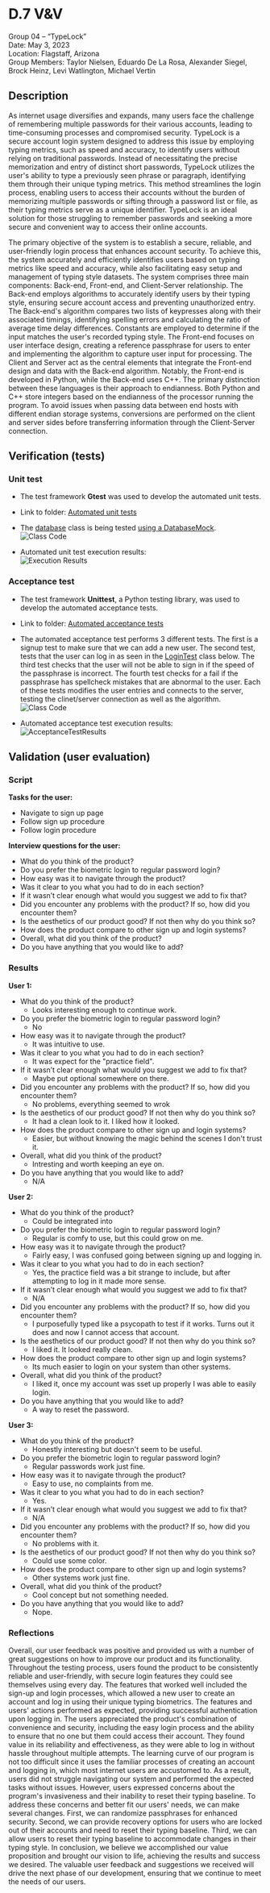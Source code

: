 # D.7 V&V

Group 04 – “TypeLock”\
Date: May 3, 2023\
Location: Flagstaff, Arizona\
Group Members: Taylor Nielsen, Eduardo De La Rosa, Alexander Siegel, Brock Heinz, Levi Watlington, Michael Vertin

## Description

As internet usage diversifies and expands, many users face the challenge of remembering multiple passwords for their various accounts, leading to time-consuming processes and compromised security. TypeLock is a secure account login system designed to address this issue by employing typing metrics, such as speed and accuracy, to identify users without relying on traditional passwords. Instead of necessitating the precise memorization and entry of distinct short passwords, TypeLock utilizes the user's ability to type a previously seen phrase or paragraph, identifying them through their unique typing metrics. This method streamlines the login process, enabling users to access their accounts without the burden of memorizing multiple passwords or sifting through a password list or file, as their typing metrics serve as a unique identifier. TypeLock is an ideal solution for those struggling to remember passwords and seeking a more secure and convenient way to access their online accounts.

The primary objective of the system is to establish a secure, reliable, and user-friendly login process that enhances account security. To achieve this, the system accurately and efficiently identifies users based on typing metrics like speed and accuracy, while also facilitating easy setup and management of typing style datasets. The system comprises three main components: Back-end, Front-end, and Client-Server relationship. The Back-end employs algorithms to accurately identify users by their typing style, ensuring secure account access and preventing unauthorized entry. The Back-end's algorithm compares two lists of keypresses along with their associated timings, identifying spelling errors and calculating the ratio of average time delay differences. Constants are employed to determine if the input matches the user's recorded typing style. The Front-end focuses on user interface design, creating a reference passphrase for users to enter and implementing the algorithm to capture user input for processing. The Client and Server act as the central elements that integrate the Front-end design and data with the Back-end algorithm. Notably, the Front-end is developed in Python, while the Back-end uses C++. The primary distinction between these languages is their approach to endianness. Both Python and C++ store integers based on the endianness of the processor running the program. To avoid issues when passing data between end hosts with different endian storage systems, conversions are performed on the client and server sides before transferring information through the Client-Server connection.

## Verification (tests)

### Unit test

- The test framework **Gtest** was used to develop the automated unit tests.

- Link to folder: [Automated unit tests](https://github.com/Gus-Siegel/ProjectPassword/tree/main/Current_Release/BackEndServer)

- The [database](https://github.com/Gus-Siegel/ProjectPassword/blob/main/Current_Release/BackEndServer/mockTestWithServer.cpp) class is being tested [using a DatabaseMock](https://github.com/Gus-Siegel/ProjectPassword/blob/main/Current_Release/BackEndServer/mockTestWithServer.cpp).\
![Class Code](https://cdn.discordapp.com/attachments/856622349516144665/1103493888615923752/image.png)

- Automated unit test execution results:\
![Execution Results](https://cdn.discordapp.com/attachments/856622349516144665/1103494402497859644/image.png)

### Acceptance test

- The test framework **Unittest**, a Python testing library, was used to develop the automated acceptance tests.

- Link to folder: [Automated acceptance tests](https://github.com/Gus-Siegel/ProjectPassword/tree/main/Current_Release/FrontEndClient)

- The automated acceptance test performs 3 different tests. The first is a signup test to make sure that we can add a new user. The second test, tests that the user can log in as seen in the [LoginTest](https://github.com/Gus-Siegel/ProjectPassword/blob/main/Current_Release/FrontEndClient/acceptanceTestTypelock) class below. The third test checks that the user will not be able to sign in if the speed of the passphrase is incorrect. The fourth test checks for a fail if the passphrase has spellcheck mistakes that are abnormal to the user. Each of these tests modifies the user entries and connects to the server, testing the clinet/server connection as well as the algorithm.\
![Class Code](https://cdn.discordapp.com/attachments/1103515433862172673/1103517277489483816/acceptanceTestExample.jpg)

- Automated acceptance test execution results:\
![AcceptanceTestResults](https://github.com/Gus-Siegel/ProjectPassword/blob/main/Deliverables/Submitted/AcceptanceTest.png)

## Validation (user evaluation)

### Script

**Tasks for the user:**

- Navigate to sign up page
- Follow sign up procedure
- Follow login procedure

**Interview questions for the user:**

- What do you think of the product?
- Do you prefer the biometric login to regular password login?
- How easy was it to navigate through the product?
- Was it clear to you what you had to do in each section?
- If it wasn’t clear enough what would you suggest we add to fix that?
- Did you encounter any problems with the product? If so, how did you encounter them?
- Is the aesthetics of our product good? If not then why do you think so?
- How does the product compare to other sign up and login systems?
- Overall, what did you think of the product?
- Do you have anything that you would like to add?

### Results

**User 1:**

- What do you think of the product?
  - Looks interesting enough to continue work.
- Do you prefer the biometric login to regular password login?
  - No
- How easy was it to navigate through the product?
  - It was intuitive to use. 
- Was it clear to you what you had to do in each section?
  - It was expect for the "practice field".
- If it wasn’t clear enough what would you suggest we add to fix that?
  - Maybe put optional somewhere on there.
- Did you encounter any problems with the product? If so, how did you encounter them?
  - No problems, everything seemed to wrok
- Is the aesthetics of our product good? If not then why do you think so?
  - It had a clean look to it. I liked how it looked.
- How does the product compare to other sign up and login systems?
  - Easier, but without knowing the magic behind the scenes I don't trust it.
- Overall, what did you think of the product?
  - Intresting and worth keeping an eye on.
- Do you have anything that you would like to add?
  - N/A

**User 2:**

- What do you think of the product?
  - Could be integrated into 
- Do you prefer the biometric login to regular password login?
  - Regular is comfy to use, but this could grow on me.
- How easy was it to navigate through the product?
  - Fairly easy, I was confused going between signing up and logging in.
- Was it clear to you what you had to do in each section?
  - Yes, the practice field was a bit strange to include, but after attempting to log in it made more sense.
- If it wasn’t clear enough what would you suggest we add to fix that?
  - N/A
- Did you encounter any problems with the product? If so, how did you encounter them?
  - I purposefully typed like a psycopath to test if it works. Turns out it does and now I cannot access that account.
- Is the aesthetics of our product good? If not then why do you think so?
  - I liked it. It looked really clean.
- How does the product compare to other sign up and login systems?
  - Its much easier to login on your system than other systems.
- Overall, what did you think of the product?
  - I liked it, once my account was sset up properly I was able to easily login.
- Do you have anything that you would like to add?
  - A way to reset the password. 

**User 3:**

- What do you think of the product?
  - Honestly interesting but doesn't seem to be useful.
- Do you prefer the biometric login to regular password login?
  - Regular passwords work just fine.
- How easy was it to navigate through the product?
  - Easy to use, no complaints from me.
- Was it clear to you what you had to do in each section?
  - Yes.
- If it wasn’t clear enough what would you suggest we add to fix that?
  - N/A
- Did you encounter any problems with the product? If so, how did you encounter them?
  - No problems with it.
- Is the aesthetics of our product good? If not then why do you think so?
  - Could use some color.
- How does the product compare to other sign up and login systems?
  - Other systems work just fine.
- Overall, what did you think of the product?
  - Cool concept but not something needed. 
- Do you have anything that you would like to add?
  - Nope.

### Reflections

Overall, our user feedback was positive and provided us with a number of great suggestions on how to improve our product and its functionality. Throughout the testing process, users found the product to be consistently reliable and user-friendly, with secure login features they could see themselves using every day. The features that worked well included the sign-up and login processes, which allowed a new user to create an account and log in using their unique typing biometrics. The features and users' actions performed as expected, providing successful authentication upon logging in. The users appreciated the product's combination of convenience and security, including the easy login process and the ability to ensure that no one but them could access their account. They found value in its reliability and effectiveness, as they were able to log in without hassle throughout multiple attempts. The learning curve of our program is not too difficult since it uses the familiar processes of creating an account and logging in, which most internet users are accustomed to. As a result, users did not struggle navigating our system and performed the expected tasks without issues. However, users expressed concerns about the program's invasiveness and their inability to reset their typing baseline. To address these concerns and better fit our users' needs, we can make several changes. First, we can randomize passphrases for enhanced security. Second, we can provide recovery options for users who are locked out of their accounts and need to reset their typing baseline. Third, we can allow users to reset their typing baseline to accommodate changes in their typing style. In conclusion, we believe we accomplished our value proposition and brought our vision to life, achieving the results and success we desired. The valuable user feedback and suggestions we received will drive the next phase of our development, ensuring that we continue to meet the needs of our users.
